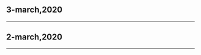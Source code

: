 ## 3-march,2020

-----------------------------------------------------------------------------------------------------------------------------

## 2-march,2020

------------------------------------------------------------------------------------------------------------------------------

## 

